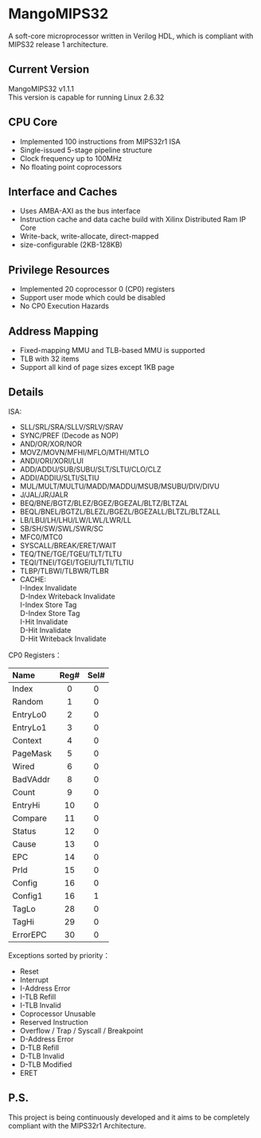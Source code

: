 # MangoMIPS32
A soft-core microprocessor written in Verilog HDL, which is compliant with MIPS32 release 1 architecture.

## Current Version
MangoMIPS32 v1.1.1  
This version is capable for running Linux 2.6.32

## CPU Core 
- Implemented 100 instructions from MIPS32r1 ISA
- Single-issued 5-stage pipeline structure
- Clock frequency up to 100MHz
- No floating point coprocessors

## Interface and Caches
- Uses AMBA-AXI as the bus interface
- Instruction cache and data cache build with Xilinx Distributed Ram IP Core
- Write-back, write-allocate, direct-mapped
- size-configurable (2KB-128KB)

## Privilege Resources
- Implemented 20 coprocessor 0 (CP0) registers
- Support user mode which could be disabled
- No CP0 Execution Hazards

## Address Mapping
- Fixed-mapping MMU and TLB-based MMU is supported
- TLB with 32 items
- Support all kind of page sizes except 1KB page

## Details
ISA:
- SLL/SRL/SRA/SLLV/SRLV/SRAV
- SYNC/PREF (Decode as NOP)
- AND/OR/XOR/NOR
- MOVZ/MOVN/MFHI/MFLO/MTHI/MTLO
- ANDI/ORI/XORI/LUI
- ADD/ADDU/SUB/SUBU/SLT/SLTU/CLO/CLZ
- ADDI/ADDIU/SLTI/SLTIU
- MUL/MULT/MULTU/MADD/MADDU/MSUB/MSUBU/DIV/DIVU
- J/JAL/JR/JALR
- BEQ/BNE/BGTZ/BLEZ/BGEZ/BGEZAL/BLTZ/BLTZAL
- BEQL/BNEL/BGTZL/BLEZL/BGEZL/BGEZALL/BLTZL/BLTZALL
- LB/LBU/LH/LHU/LW/LWL/LWR/LL
- SB/SH/SW/SWL/SWR/SC
- MFC0/MTC0
- SYSCALL/BREAK/ERET/WAIT
- TEQ/TNE/TGE/TGEU/TLT/TLTU
- TEQI/TNEI/TGEI/TGEIU/TLTI/TLTIU
- TLBP/TLBWI/TLBWR/TLBR
- CACHE:  
    I-Index Invalidate  
    D-Index Writeback Invalidate  
    I-Index Store Tag  
    D-Index Store Tag  
    I-Hit Invalidate  
    D-Hit Invalidate  
    D-Hit Writeback Invalidate  

CP0 Registers：  

|   Name   |Reg#|Sel#|  
|:---------|:--:|:--:|  
| Index    | 0  | 0  |
| Random   | 1  | 0  |
| EntryLo0 | 2  | 0  |
| EntryLo1 | 3  | 0  |
| Context  | 4  | 0  |
| PageMask | 5  | 0  |
| Wired    | 6  | 0  |
| BadVAddr | 8  | 0  |
| Count    | 9  | 0  |
| EntryHi  | 10 | 0  |
| Compare  | 11 | 0  |
| Status   | 12 | 0  |
| Cause    | 13 | 0  |
| EPC      | 14 | 0  |
| PrId     | 15 | 0  |
| Config   | 16 | 0  |
| Config1  | 16 | 1  |
| TagLo    | 28 | 0  |
| TagHi    | 29 | 0  |
| ErrorEPC | 30 | 0  |

Exceptions sorted by priority：
- Reset
- Interrupt
- I-Address Error
- I-TLB Refill
- I-TLB Invalid
- Coprocessor Unusable
- Reserved Instruction
- Overflow / Trap / Syscall / Breakpoint
- D-Address Error
- D-TLB Refill
- D-TLB Invalid
- D-TLB Modified
- ERET

## P.S.
This project is being continuously developed and it aims to be completely compliant with the MIPS32r1 Architecture.
